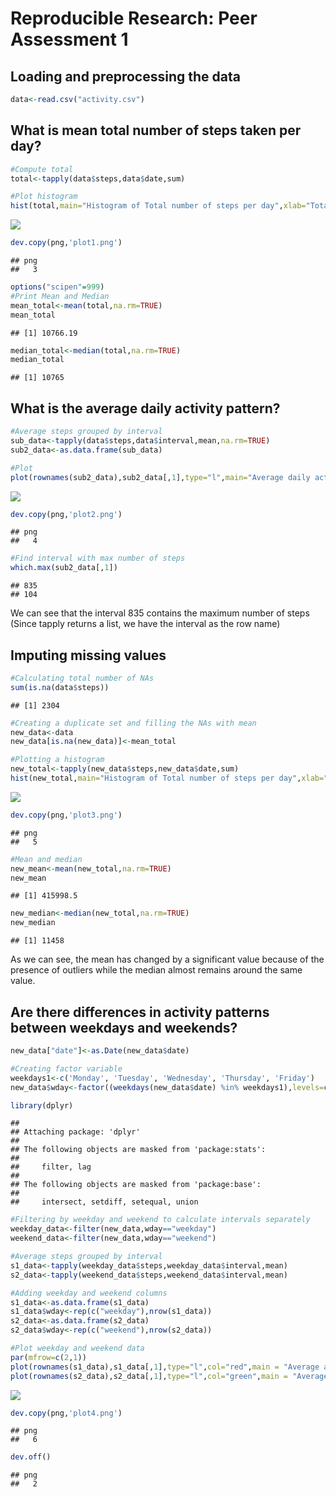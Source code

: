 # Reproducible Research: Peer Assessment 1


## Loading and preprocessing the data

```r
data<-read.csv("activity.csv")
```

## What is mean total number of steps taken per day?

```r
#Compute total
total<-tapply(data$steps,data$date,sum)

#Plot histogram
hist(total,main="Histogram of Total number of steps per day",xlab="Total number of steps",col="orange")
```

![](PA1_template_files/figure-html/mean_totalsteps-1.png) 

```r
dev.copy(png,'plot1.png')
```

```
## png 
##   3
```

```r
options("scipen"=999)
#Print Mean and Median
mean_total<-mean(total,na.rm=TRUE)
mean_total
```

```
## [1] 10766.19
```

```r
median_total<-median(total,na.rm=TRUE)
median_total
```

```
## [1] 10765
```

## What is the average daily activity pattern?

```r
#Average steps grouped by interval
sub_data<-tapply(data$steps,data$interval,mean,na.rm=TRUE)
sub2_data<-as.data.frame(sub_data)

#Plot
plot(rownames(sub2_data),sub2_data[,1],type="l",main="Average daily activity pattern",xlab="Interval",ylab="Avg number of steps",col="magenta")
```

![](PA1_template_files/figure-html/avg_daily_activity-1.png) 

```r
dev.copy(png,'plot2.png')
```

```
## png 
##   4
```

```r
#Find interval with max number of steps
which.max(sub2_data[,1])
```

```
## 835 
## 104
```
We can see that the interval 835 contains the maximum number of steps (Since tapply returns a list, we have the interval as the row name)

## Imputing missing values

```r
#Calculating total number of NAs
sum(is.na(data$steps))
```

```
## [1] 2304
```

```r
#Creating a duplicate set and filling the NAs with mean
new_data<-data
new_data[is.na(new_data)]<-mean_total

#Plotting a histogram
new_total<-tapply(new_data$steps,new_data$date,sum)
hist(new_total,main="Histogram of Total number of steps per day",xlab="Total number of steps",col="blue")
```

![](PA1_template_files/figure-html/input_NA-1.png) 

```r
dev.copy(png,'plot3.png')
```

```
## png 
##   5
```

```r
#Mean and median
new_mean<-mean(new_total,na.rm=TRUE)
new_mean
```

```
## [1] 415998.5
```

```r
new_median<-median(new_total,na.rm=TRUE)
new_median
```

```
## [1] 11458
```
As we can see, the mean has changed by a significant value because of the presence of outliers while the median almost remains around the same value.

## Are there differences in activity patterns between weekdays and weekends?

```r
new_data["date"]<-as.Date(new_data$date)

#Creating factor variable
weekdays1<-c('Monday', 'Tuesday', 'Wednesday', 'Thursday', 'Friday')
new_data$wday<-factor((weekdays(new_data$date) %in% weekdays1),levels=c(FALSE,TRUE),labels=c('weekend','weekday'))

library(dplyr)
```

```
## 
## Attaching package: 'dplyr'
## 
## The following objects are masked from 'package:stats':
## 
##     filter, lag
## 
## The following objects are masked from 'package:base':
## 
##     intersect, setdiff, setequal, union
```

```r
#Filtering by weekday and weekend to calculate intervals separately
weekday_data<-filter(new_data,wday=="weekday")
weekend_data<-filter(new_data,wday=="weekend")

#Average steps grouped by interval
s1_data<-tapply(weekday_data$steps,weekday_data$interval,mean)
s2_data<-tapply(weekend_data$steps,weekend_data$interval,mean)

#Adding weekday and weekend columns
s1_data<-as.data.frame(s1_data)
s1_data$wday<-rep(c("weekday"),nrow(s1_data))
s2_data<-as.data.frame(s2_data)
s2_data$wday<-rep(c("weekend"),nrow(s2_data))

#Plot weekday and weekend data
par(mfrow=c(2,1))
plot(rownames(s1_data),s1_data[,1],type="l",col="red",main = "Average activity patterns on Weekdays",xlab="Interval",ylab="Avg number of steps")
plot(rownames(s2_data),s2_data[,1],type="l",col="green",main = "Average activity patterns on Weekends",xlab="Interval",ylab="Avg number of steps")
```

![](PA1_template_files/figure-html/weekday_weekend-1.png) 

```r
dev.copy(png,'plot4.png')
```

```
## png 
##   6
```

```r
dev.off()
```

```
## png 
##   2
```
